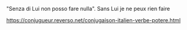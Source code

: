 "Senza di Lui non posso fare nulla".
Sans Lui je ne peux rien faire

https://conjugueur.reverso.net/conjugaison-italien-verbe-potere.html
